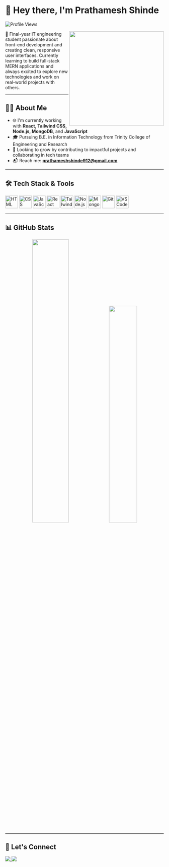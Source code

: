 # 👋 Hey there, I'm Prathamesh Shinde

![Profile Views](https://komarev.com/ghpvc/?username=PrathameshRSH26&label=Profile%20views&color=0e75b6&style=flat-square)

<img align="right" src="https://media.giphy.com/media/qgQUggAC3Pfv687qPC/giphy.gif" width="300" />

🚀 Final-year IT engineering student passionate about front-end development and creating clean, responsive user interfaces. Currently learning to build full-stack MERN applications and always excited to explore new technologies and work on real-world projects with others.

---

## 🧑‍💻 About Me

- 🌐 I'm currently working with **React, Tailwind CSS, Node.js, MongoDB**, and **JavaScript**
- 🎓 Pursuing B.E. in Information Technology from Trinity College of Engineering and Research
- 💼 Looking to grow by contributing to impactful projects and collaborating in tech teams
- 📬 Reach me: **prathameshshinde912@gmail.com**

---

## 🛠️ Tech Stack & Tools
<p align="left"> <!-- HTML --> <img src="https://cdn.jsdelivr.net/gh/devicons/devicon/icons/html5/html5-original.svg" width="40" height="40" alt="HTML" /> <!-- CSS --> <img src="https://cdn.jsdelivr.net/gh/devicons/devicon/icons/css3/css3-original.svg" width="40" height="40" alt="CSS" /> <!-- JavaScript --> <img src="https://cdn.jsdelivr.net/gh/devicons/devicon/icons/javascript/javascript-original.svg" width="40" height="40" alt="JavaScript" /> <!-- React --> <img src="https://cdn.jsdelivr.net/gh/devicons/devicon/icons/react/react-original.svg" width="40" height="40" alt="React" /> <!-- Tailwind CSS (custom link) --> <img src="https://www.vectorlogo.zone/logos/tailwindcss/tailwindcss-icon.svg" width="40" height="40" alt="Tailwind CSS" /> <!-- Node.js --> <img src="https://cdn.jsdelivr.net/gh/devicons/devicon/icons/nodejs/nodejs-original.svg" width="40" height="40" alt="Node.js" /> <!-- MongoDB --> <img src="https://cdn.jsdelivr.net/gh/devicons/devicon/icons/mongodb/mongodb-original.svg" width="40" height="40" alt="MongoDB" /> <!-- Git --> <img src="https://cdn.jsdelivr.net/gh/devicons/devicon/icons/git/git-original.svg" width="40" height="40" alt="Git" /> <!-- VS Code --> <img src="https://cdn.jsdelivr.net/gh/devicons/devicon/icons/vscode/vscode-original.svg" width="40" height="40" alt="VS Code" /> </p>

---

## 📊 GitHub Stats

<div align="center">
  <img src="https://github-readme-stats.vercel.app/api?username=PrathameshRSH26&show_icons=true&theme=github_dark&count_private=true&hide_border=true" width="48%"/>
  <img src="https://github-readme-stats.vercel.app/api/top-langs/?username=PrathameshRSH26&layout=compact&theme=github_dark&hide_border=true" width="42%"/>
</div>

---

## 🔗 Let's Connect

<p align="left">
  <a href="https://linkedin.com/in/prathameshshinde2604" target="_blank">
    <img src="https://img.shields.io/badge/LinkedIn-Connect-blue?style=for-the-badge&logo=linkedin&logoColor=white" />
  </a>
  <a href="mailto:prathameshshinde912@gmail.com">
    <img src="https://img.shields.io/badge/Gmail-Email-red?style=for-the-badge&logo=gmail&logoColor=white" />
  </a>
</p>
